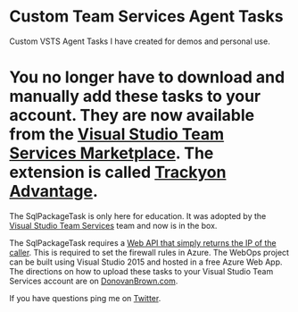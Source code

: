 # Custom Team Services Agent Tasks
Custom VSTS Agent Tasks I have created for demos and personal use.

# You no longer have to download and manually add these tasks to your account. They are now available from the [Visual Studio Team Services Marketplace](https://marketplace.visualstudio.com/VSTS?WT.mc_id=devops-0000-dbrown).  The extension is called [Trackyon Advantage](https://marketplace.visualstudio.com/items?itemName=Trackyon.trackyonadvantage&WT.mc_id=devops-0000-dbrown).

The SqlPackageTask is only here for education. It was adopted by the [Visual Studio Team Services](https://github.com/Microsoft/vsts-tasks/tree/master/Tasks/SqlAzureDacpacDeployment) team and now is in the box.

The SqlPackageTask requires a [Web API that simply returns the IP of the caller](http://www.donovanbrown.com/post/2015/05/15/i-need-my-external-ip-in-my-powershell). This is required to set the firewall rules in Azure. The WebOps project can be built using Visual Studio 2015 and hosted in a free Azure Web App. The directions on how to upload these tasks to your Visual Studio Team Services account are on [DonovanBrown.com](http://donovanbrown.com).

If you have questions ping me on [Twitter](http://twitter.com/donovanBrown).

